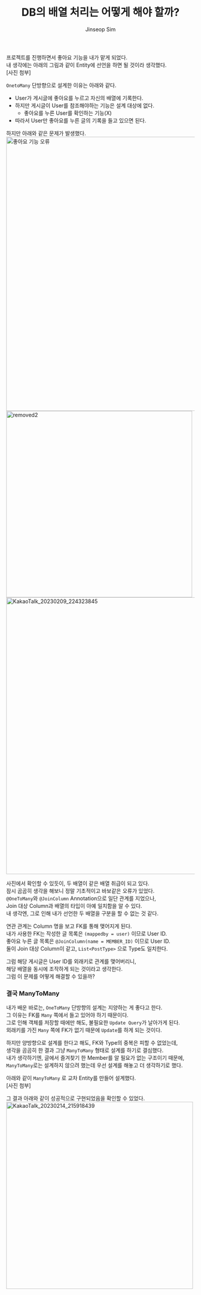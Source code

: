 ﻿---
layout: post
title: "DB의 배열 처리는 어떻게 해야 할까?"
categories: ToyProject
tags: [develop]
author:
  - Jinseop Sim
---
프로젝트를 진행하면서 좋아요 기능을 내가 맡게 되었다.  
내 생각에는 아래의 그림과 같이 Entity에 선언을 하면 될 것이라 생각했다.  
[사진 첨부]

```OnetoMany``` 단방향으로 설계한 이유는 아래와 같다.  
- User가 게시글에 좋아요를 누르고 자신의 배열에 기록한다.
- 하지만 게시글이 User를 참조해야하는 기능은 설계 대상에 없다.
  - 좋아요를 누른 User를 확인하는 기능(X) 
- 따라서 User만 좋아요를 누른 글의 기록을 들고 있으면 된다.

하지만 아래와 같은 문제가 발생했다.  
<img width="731" alt="좋아요 기능 오류" src="https://user-images.githubusercontent.com/71700079/218121347-0ece622d-88e9-49e7-9937-340506e5d8d6.png">  
<img width="497" alt="removed2" src="https://user-images.githubusercontent.com/71700079/218121365-c8e65b4c-5653-459b-8802-5c5965da4a25.png">  
<img width="738" alt="KakaoTalk_20230209_224323845" src="https://user-images.githubusercontent.com/71700079/218121360-b7d55343-c2ae-4f3a-a493-d345192fa022.png">  

사진에서 확인할 수 있듯이, 두 배열이 같은 배열 취급이 되고 있다.  
잠시 곰곰히 생각을 해보니 정말 기초적이고 바보같은 오류가 있었다.  
```@OneToMany```와 ```@JoinColumn``` Annotation으로 일단 관계를 지었으나,  
Join 대상 Column과 배열의 타입이 아예 일치함을 알 수 있다.  
내 생각엔, 그로 인해 내가 선언한 두 배열을 구분을 할 수 없는 것 같다.  

연관 관계는 Column 명을 보고 FK를 통해 맺어지게 된다.  
내가 사용한 FK는 작성한 글 목록은 ```(mappedby = user)``` 이므로 User ID.  
좋아요 누른 글 목록은 ```@JoinColumn(name = MEMBER_ID)``` 이므로 User ID.  
둘이 Join 대상 Column이 같고, ```List<PostType>``` 으로 Type도 일치한다.  

그럼 해당 게시글은 User ID를 외래키로 관계를 맺어버리니,  
해당 배열을 동시에 조작하게 되는 것이라고 생각한다.  
그럼 이 문제를 어떻게 해결할 수 있을까?  

### 결국 ManyToMany
내가 배운 바로는, ```OneToMany``` 단방향의 설계는 지양하는 게 좋다고 한다.  
그 이유는 FK를 ```Many``` 쪽에서 들고 있어야 하기 때문이다.  
그로 인해 객체를 저장할 때에만 해도, 불필요한 ```Update Query```가 날아가게 된다.  
외래키를 가진 ```Many``` 쪽에 FK가 없기 때문에 ```Update```를 하게 되는 것이다.  

하지만 양방향으로 설계를 한다고 해도, FK와 Type의 중복은 피할 수 없었는데,  
생각을 곰곰히 한 결과 그냥 ```ManyToMany``` 형태로 설계를 하기로 결심했다.  
내가 생각하기엔, 글에서 즐겨찾기 한 Member를 알 필요가 없는 구조이기 때문에,  
```ManyToMany```로는 설계하지 않으려 했는데 우선 설계를 해놓고 더 생각하기로 했다.  

아래와 같이 ```ManyToMany``` 로 교차 Entity를 만들어 설계했다.  
[사진 첨부]  

그 결과 아래와 같이 성공적으로 구현되었음을 확인할 수 있었다.  
<img width="499" alt="KakaoTalk_20230214_215918439" src="https://user-images.githubusercontent.com/71700079/218756697-9d183c01-13e2-45d4-bac4-d800495bb873.png">  